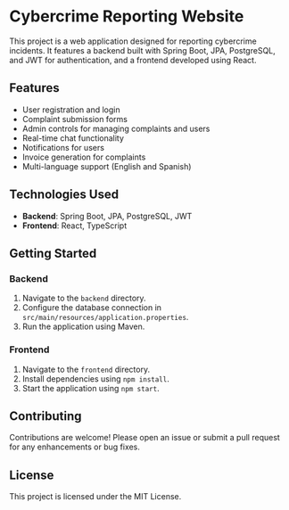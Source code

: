 # Cybercrime Reporting Website

This project is a web application designed for reporting cybercrime incidents. It features a backend built with Spring Boot, JPA, PostgreSQL, and JWT for authentication, and a frontend developed using React.

## Features

- User registration and login
- Complaint submission forms
- Admin controls for managing complaints and users
- Real-time chat functionality
- Notifications for users
- Invoice generation for complaints
- Multi-language support (English and Spanish)

## Technologies Used

- **Backend**: Spring Boot, JPA, PostgreSQL, JWT
- **Frontend**: React, TypeScript

## Getting Started

### Backend

1. Navigate to the `backend` directory.
2. Configure the database connection in `src/main/resources/application.properties`.
3. Run the application using Maven.

### Frontend

1. Navigate to the `frontend` directory.
2. Install dependencies using `npm install`.
3. Start the application using `npm start`.

## Contributing

Contributions are welcome! Please open an issue or submit a pull request for any enhancements or bug fixes.

## License

This project is licensed under the MIT License.
